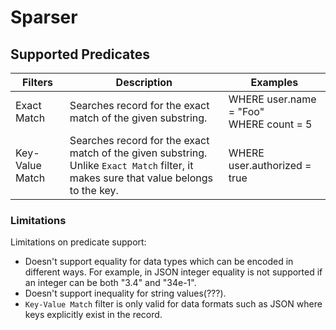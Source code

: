 # Sparser



## Supported Predicates

| Filters         | Description                                                                                                                                | Examples                                      |
|-----------------|--------------------------------------------------------------------------------------------------------------------------------------------|-----------------------------------------------|
| Exact Match     | Searches record for the exact match of the given substring.                                                                                | WHERE user.name = "Foo" <br/> WHERE count = 5 |
| Key-Value Match | Searches record for the exact match of the given substring. Unlike `Exact Match` filter, it <br/>makes sure that value belongs to the key. | WHERE user.authorized = true                  |

### Limitations

Limitations on predicate support:

* Doesn't support equality for data types which can be encoded in different ways. For example, in JSON integer 
  equality is not supported if an integer can be both "3.4" and "34e-1".
* Doesn't support inequality for string values(???).
* `Key-Value Match` filter is only valid for data formats such as JSON where keys explicitly exist in the record.

